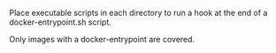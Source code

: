 Place executable scripts in each directory to run a hook at the end of a docker-entrypoint.sh script.

Only images with a docker-entrypoint are covered.
